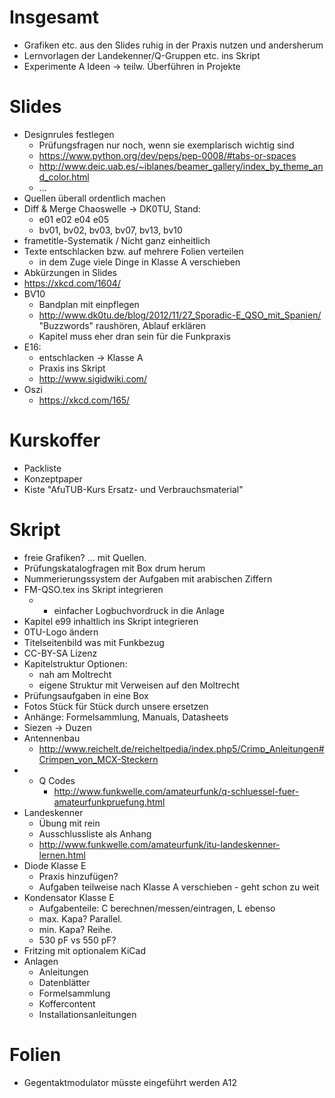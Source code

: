 # Insgesamt

* Grafiken etc. aus den Slides ruhig in der Praxis nutzen und andersherum
* Lernvorlagen der Landekenner/Q-Gruppen etc. ins Skript
* Experimente A Ideen -> teilw. Überführen in Projekte

# Slides

* Designrules festlegen
    * Prüfungsfragen nur noch, wenn sie exemplarisch wichtig sind
    * https://www.python.org/dev/peps/pep-0008/#tabs-or-spaces
    * http://www.deic.uab.es/~iblanes/beamer_gallery/index_by_theme_and_color.html
    * ...
* Quellen überall ordentlich machen
* Diff & Merge Chaoswelle -> DK0TU, Stand:
    * e01 e02 e04 e05
    * bv01, bv02, bv03, bv07, bv13, bv10
* frametitle-Systematik / Nicht ganz einheitlich
* Texte entschlacken bzw. auf mehrere Folien verteilen
    * in dem Zuge viele Dinge in Klasse A verschieben
* Abkürzungen in Slides
* https://xkcd.com/1604/
* BV10
    * Bandplan mit einpflegen
    * http://www.dk0tu.de/blog/2012/11/27_Sporadic-E_QSO_mit_Spanien/
      "Buzzwords" raushören, Ablauf erklären
    * Kapitel muss eher dran sein für die Funkpraxis
* E16:
    * entschlacken -> Klasse A
    * Praxis ins Skript
    * http://www.sigidwiki.com/
* Oszi
    * https://xkcd.com/165/

# Kurskoffer

* Packliste
* Konzeptpaper
* Kiste "AfuTUB-Kurs Ersatz- und Verbrauchsmaterial"

# Skript

* freie Grafiken? ... mit Quellen.
* Prüfungskatalogfragen mit Box drum herum
* Nummerierungssystem der Aufgaben mit arabischen Ziffern
* FM-QSO.tex ins Skript integrieren
    * + einfacher Logbuchvordruck in die Anlage
* Kapitel e99 inhaltlich ins Skript integrieren
* 0TU-Logo ändern
* Titelseitenbild was mit Funkbezug
* CC-BY-SA Lizenz
* Kapitelstruktur Optionen:
    * nah am Moltrecht
    * eigene Struktur mit Verweisen auf den Moltrecht
* Prüfungsaufgaben in eine Box
* Fotos Stück für Stück durch unsere ersetzen
* Anhänge: Formelsammlung, Manuals, Datasheets
* Siezen -> Duzen
* Antennenbau
    * http://www.reichelt.de/reicheltpedia/index.php5/Crimp_Anleitungen#Crimpen_von_MCX-Steckern
* + Q Codes
    * http://www.funkwelle.com/amateurfunk/q-schluessel-fuer-amateurfunkpruefung.html
* Landeskenner
    * Übung mit rein
    * Ausschlussliste als Anhang
    * http://www.funkwelle.com/amateurfunk/itu-landeskenner-lernen.html
* Diode Klasse E
    * Praxis hinzufügen?
    * Aufgaben teilweise nach Klasse A verschieben - geht schon zu weit
* Kondensator Klasse E
    * Aufgabenteile: C berechnen/messen/eintragen, L ebenso
    * max. Kapa? Parallel.
    * min. Kapa? Reihe.
    * 530 pF vs 550 pF?
* Fritzing mit optionalem KiCad
* Anlagen
    * Anleitungen
    * Datenblätter
    * Formelsammlung
    * Koffercontent
    * Installationsanleitungen

# Folien
- Gegentaktmodulator müsste eingeführt werden A12
